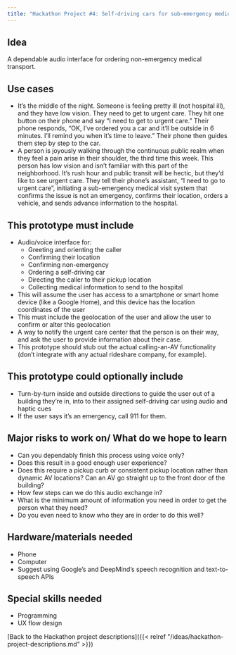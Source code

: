 ```yaml
---
title: "Hackathon Project #4: Self-driving cars for sub-emergency medical visits"
---
```


## Idea

A dependable audio interface for ordering non-emergency medical transport.

## Use cases

- It’s the middle of the night. Someone is feeling pretty ill (not hospital ill), and they have low vision. They need to get to urgent care. They hit one button on their phone and say “I need to get to urgent care.” Their phone responds, “OK, I’ve ordered you a car and it’ll be outside in 6 minutes. I’ll remind you when it’s time to leave.” Their phone then guides them step by step to the car.
- A person is joyously walking through the continuous public realm when they feel a pain arise in their shoulder, the third time this week. This person has low vision and isn’t familiar with this part of the neighborhood. It’s rush hour and public transit will be hectic, but they’d like to see urgent care. They tell their phone’s assistant, “I need to go to urgent care”, initiating a sub-emergency medical visit system that confirms the issue is not an emergency, confirms their location, orders a vehicle, and sends advance information to the hospital.

## This prototype must include

- Audio/voice interface for:
    - Greeting and orienting the caller
    - Confirming their location
    - Confirming non-emergency
    - Ordering a self-driving car
    - Directing the caller to their pickup location
    - Collecting medical information to send to the hospital
- This will assume the user has access to a smartphone or smart home device (like a Google Home), and this device has the location coordinates of the user
- This must include the geolocation of the user and allow the user to confirm or alter this geolocation
- A way to notify the urgent care center that the person is on their way, and ask the user to provide information about their case.
- This prototype should stub out the actual calling-an-AV functionality (don’t integrate with any actual rideshare company, for example).

## This prototype could optionally include

- Turn-by-turn inside and outside directions to guide the user out of a building they’re in, into to their assigned self-driving car using audio and haptic cues
- If the user says it’s an emergency, call 911 for them.

## Major risks to work on/ What do we hope to learn

- Can you dependably finish this process using voice only?
- Does this result in a good enough user experience?
- Does this require a pickup curb or consistent pickup location rather than dynamic AV locations? Can an AV go straight up to the front door of the building?
- How few steps can we do this audio exchange in?
- What is the minimum amount of information you need in order to get the person what they need?
- Do you even need to know who they are in order to do this well?

## Hardware/materials needed

- Phone
- Computer
- Suggest using Google’s and DeepMind’s speech recognition and text-to-speech APIs

## Special skills needed

- Programming
- UX flow design

[Back to the Hackathon project descriptions]({{< relref "/ideas/hackathon-project-descriptions.md" >}})
